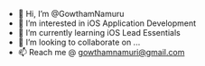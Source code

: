 - 👋 Hi, I’m @GowthamNamuru
- 👀 I’m interested in iOS Application Development
- 🌱 I’m currently learning iOS Lead Essentials
- 💞️ I’m looking to collaborate on ...
- 📫 Reach me @ gowthamnamuri@gmail.com

<!---
GowthamNamuru/GowthamNamuru is a ✨ special ✨ repository because its `README.md` (this file) appears on your GitHub profile.
You can click the Preview link to take a look at your changes.
--->
